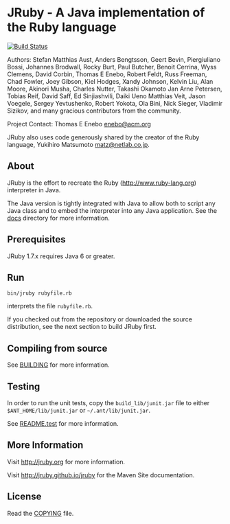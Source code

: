 # JRuby -  A Java implementation of the Ruby language

[![Build Status](https://travis-ci.org/jruby/jruby.png?branch=jruby-1_7)](https://travis-ci.org/jruby/jruby/branches)

Authors: Stefan Matthias Aust, Anders Bengtsson, Geert Bevin,
 Piergiuliano Bossi, Johannes Brodwall, Rocky Burt, Paul Butcher,
 Benoit Cerrina, Wyss Clemens, David Corbin, Thomas E Enebo, Robert Feldt,
 Russ Freeman, Chad Fowler, Joey Gibson, Kiel Hodges, Xandy Johnson,
 Kelvin Liu, Alan Moore, Akinori Musha, Charles Nutter, Takashi Okamoto
 Jan Arne Petersen, Tobias Reif, David Saff, Ed Sinjiashvili, Daiki Ueno
 Matthias Veit, Jason Voegele, Sergey Yevtushenko, Robert Yokota, 
 Ola Bini, Nick Sieger, Vladimir Sizikov, and many gracious contributors
 from the community.

Project Contact: Thomas E Enebo <enebo@acm.org>

JRuby also uses code generously shared by the creator of the Ruby language, 
Yukihiro Matsumoto <matz@netlab.co.jp>.

## About

JRuby is the effort to recreate the Ruby (http://www.ruby-lang.org) interpreter
in Java.

The Java version is tightly integrated with Java to allow both to script
any Java class and to embed the interpreter into any Java application. 
See the [docs](docs) directory for more information.

## Prerequisites

JRuby 1.7.x requires Java 6 or greater.

## Run

    bin/jruby rubyfile.rb

interprets the file `rubyfile.rb`.

If you checked out from the repository or downloaded the source distribution,
see the next section to build JRuby first.

## Compiling from source

See [BUILDING](BUILDING.md) for more information.

## Testing

In order to run the unit tests, copy the `build_lib/junit.jar` file to either
`$ANT_HOME/lib/junit.jar` or `~/.ant/lib/junit.jar`.

See [README.test](docs/README.test.md) for more information.

## More Information

Visit http://jruby.org for more information.

Visit http://jruby.github.io/jruby for the Maven Site documentation.

## License

Read the [COPYING](COPYING) file.

